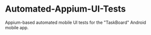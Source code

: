# Automated-Appium-UI-Tests
Appium-based automated mobile UI tests for the "TaskBoard" Android mobile app.
